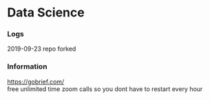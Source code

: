 # Data Science

### Logs 

2019-09-23 repo forked   

### Information  

https://gobrief.com/   
free unlimited time zoom calls so you dont have to restart every hour   
